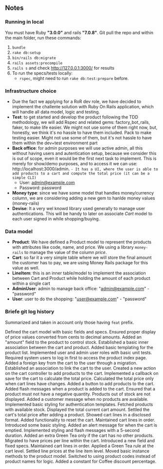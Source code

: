 ## Notes
### Running in local
You must have Ruby **"3.0.0"** and rails **"7.0.8"**. Git pull the repo and within the main folder, run these commands:
1. ```bundle```
2. ```rake db:setup```
3. ```bin/rails db:migrate```
4. ```rails assets:precompile```
5. ```rails s``` and check  http://127.0.0.1:3000/ for results
6. To run the specs/tests locally: 
    - ```rspec```, might need to run ```rake db:test:prepare``` before.


### Infrastructure choice
* Due the fact we applying for a RoR dev role, we have decided to implement the challente solution with Ruby On Rails application, which will handle all data model, logic and testing.
* **Test**: to get started and develop the product following the TDD methodology, we will add Rspec and related gems: factory_bot_rails, faker, to make life easier. We might not use some of them right now, but, honestly, we think it's no hassle to have them included.
Pack to make testing easier. Might not use some of them, but it's not hassle to have them within the dev+test environment part 
* **Back office**: for admin purposes we will use active admin, all this without having users and autentication setup, because we consider this is out of scope, even it would be the first next task to implement. This is merely for show/demo purposes, and to access it we can use: http://localhost:3000/admin.
    `- It has a UI, where the user is able to add products to a cart and compute the total price (it can be a simple CLI)`
    * User: admin@example.com
    * Password: password
* **Money type**: since we have some model that handles money/currency column, we are considering adding a new gem to hanlde money values (money-rails)
* **Devise**: It a very wel knowd library used generally to manage user authentications. This will be handy to later on associate *Cart* model to each user signed in while shopping/buying.

### Data model
 - **Product**:  We have defined a Product model to represent the products with attributes like code, name, and price. We using a library `money-rails` to manage the value of the column *price*. 
 - **Cart**: so far it a very simple table where we will store the final amount the customer has to pay, we are using Money Rails package for this value as well.
 - **LineItem**: this is an inner table/model to implement the association between Cart and Product while holding the amount of each product within a single cart
 - **AdminUser**: admin to manage back office: "admin@example.com" - "password"
 - **User**: user to do the shopping: "user@example.com" - "password"

### Briefe git log history

Summarized and taken in account only those having `feat` prefix.

Defined the cart model with basic fields and specs.
Ensured proper display of price values converted from cents to decimal amounts.
Added an "amount" field to the product to control stock.
Established a basic inner association between the cart and product.
Added basic templating for the product list.
Implemented user and admin user roles with basic unit tests.
Required system users to log in first to access the product index page.
Added a foreign key from the cart to the user through a migration.
Established an association to link the cart to the user.
Created a new action on the cart controller to add products to the cart.
Implemented a callback on save for the cart to calculate the total price.
Calculated the total price only when cart lines have changes.
Added a button to add products to the cart.
Added flash messages when a product is added to the cart.
Ensured that a product must not have a negative quantity.
Products out of stock are not displayed.
Added a customer message when no products are available.
Implemented basic styling for authentication templates.
Fetched products with available stock.
Displayed the total current cart amount.
Settled the cart's total price after adding a product.
Showed cart lines in a disclosed format.
Added functionality to reset the cart.
Maintained cart lines in order.
Introduced some basic styling.
Added an alert message for when the cart is emptied.
Implemented styling and flash messages with a 5-second duration.
Added an extra Green Tea only if the cart has no other products.
Migrated to have prices per line within the cart.
Introduced a new field and fixed specs.
Maintained cart lines in order.
Applied a Green Tea rule at the cart level.
Settled line prices at the line item level.
Moved basic instance methods to the product model.
Switched to using product codes instead of product names for logic.
Added a constant for Coffee discount percentage.
